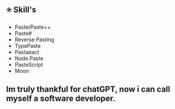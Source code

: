 
## ⭐ Skill's
  - Paste/Paste++
  - Paste#
  - Reverse Pasting
  - TypePaste
  - Pastaeact
  - Node.Paste
  - PasteScript
  - Moon
  
  ## Im truly thankful for chatGPT, now i can call myself a software developer.
